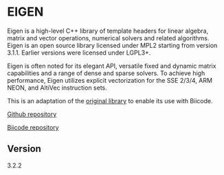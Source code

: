 EIGEN
=======

Eigen is a high-level C++ library of template headers for linear algebra, matrix and vector operations, numerical solvers and related algorithms. Eigen is an open source library licensed under MPL2 starting from version 3.1.1. Earlier versions were licensed under LGPL3+.

Eigen is often noted for its elegant API, versatile fixed and dynamic matrix capabilities and a range of dense and sparse solvers. To achieve high performance, Eigen utilizes explicit vectorization for the SSE 2/3/4, ARM NEON, and AltiVec instruction sets.

This is an adaptation of the [original library](https://bitbucket.org/eigen/eigen/src/) to enable its use with Biicode.

[Github repository](https://github.com/franramirez688/eigen)

[Biicode repository](https://www.biicode.com/eigen/eigen/eigen/master)


Version
---------
3.2.2

